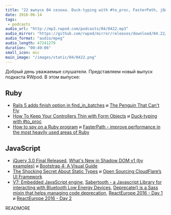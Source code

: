 ```yaml
---
title: "22 выпуск 04 сезона. Duck-typing with #to_proc, FasterPath, jQuery 3.0, Shadow DOM v1, Bootstrap 4, Sabertooth и прочее"
date: 2016-06-14
tags:
 - podcasts
audio_url: "http://mp3.rwpod.com/podcasts/04/0422.mp3"
audio_mirror: "https://github.com/rwpod/mirror/releases/download/04.22/0422.mp3"
audio_format: "audio/mpeg"
audio_length: 47241279
duration: "00:49:06"
small_icon: mic
main_image: "/images/static/04/0422.png"
---
```


Добрый день уважаемые слушатели. Представляем новый выпуск подкаста RWpod. В этом выпуске:

## Ruby

 - [Rails 5 adds finish option in find_in_batches](http://blog.bigbinary.com/2016/06/06/rails-5-provides-finish-option-for-find-in-batches.html) и [The Penguin That Can't Fly](https://lucaguidi.com/2016/06/07/the-penguin-that-cannot-fly.html)
 - [How To Keep Your Controllers Thin with Form Objects](http://ducktypelabs.com/how-to-keep-your-controllers-thin-with-form-objects/) и [Duck-typing with #to_proc](http://jbodah.github.io/blog/2016/06/09/ducktyping-toproc/)
 - [How to spy on a Ruby program](http://jvns.ca/blog/2016/06/12/a-weird-system-call-process-vm-readv/) и [FasterPath - improve performance in the most heavily used areas of Ruby](https://github.com/danielpclark/faster_path)


## JavaScript

 - [jQuery 3.0 Final Released](http://blog.jquery.com/2016/06/09/jquery-3-0-final-released/), [What's New in Shadow DOM v1 (by examples)](http://hayato.io/2016/shadowdomv1/) и [Bootstrap 4: A Visual Guide](https://medium.com/wdstack/bootstrap-4-whats-new-visual-guide-c84dd81d8387)
 - [The Shocking Secret About Static Types](https://medium.com/javascript-scene/the-shocking-secret-about-static-types-514d39bf30a3) и [Open Sourcing CloudFlare’s UI Framework](https://blog.cloudflare.com/cf-ui/)
 - [V7: Embedded JavaScript engine](https://github.com/cesanta/v7), [Sabertooth - a Javascript Library for interacting with Bluetooth Low Energy Devices](https://sabertooth-io.github.io/), [Deprecate() is a Sass mixin that helps managing code deprecation](https://salesforce-ux.github.io/sass-deprecate/), [ReactEurope 2016 - Day 1](https://www.youtube.com/playlist?list=PLCC436JpVnK09bZeayg-KeLuHfHgc-tDa) и [ReactEurope 2016 - Day 2](https://www.youtube.com/playlist?list=PLCC436JpVnK0LTDKW3O_BGTZnrZ8dBAof)


READMORE
